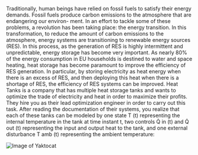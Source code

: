 Traditionally, human beings have relied on fossil fuels to satisfy their energy demands.
Fossil fuels produce carbon emissions to the atmosphere that are endangering our environ-
ment. In an effort to tackle some of these problems, a revolution has been taking place:
the energy transition. In this transformation, to reduce the amount of carbon emissions to
the atmosphere, energy systems are transitioning to renewable energy sources (RES). In this
process, as the generation of RES is highly intermittent and unpredictable, energy storage
has become very important. As nearly 80% of the energy consumption in EU households
is destined to water and space heating, heat storage has become paramount to improve the
efficiency of RES generation. In particular, by storing electricity as heat energy when there is
an excess of RES, and then deploying this heat when there is a shortage of RES, the efficiency
of RES systems can be improved.
Heat Tanks is a company that has multiple heat storage tanks and wants to optimize the
trade of electricity and heat in order to maximize their profits. They hire you as their lead
optimization engineer in order to carry out this task.
After reading the documentation of their systems, you realize that each of these tanks
can be modeled by one state T (t) representing the internal temperature in the tank at time
instant t, two controls Q̇ in (t) and Q̇ out (t) representing the input and output heat to the tank,
and one external disturbance T amb (t) representing the ambient temperature:

![Image of Yaktocat](https://github.com/kofori00/Optimizing-Energy-Trade-/blob/master/image.png)


